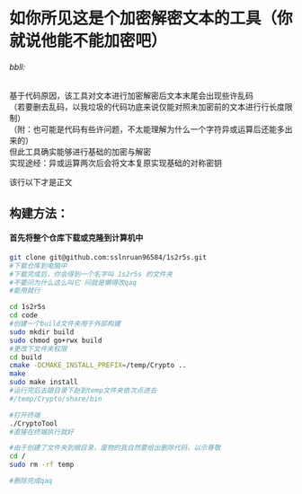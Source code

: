# 如你所见这是个加密解密文本的工具（你就说他能不能加密吧）
###### bbll:
基于代码原因，该工具对文本进行加密解密后文本末尾会出现些许乱码  
（若要删去乱码，以我垃圾的代码功底来说仅能对照未加密前的文本进行行长度限制）  
（附：也可能是代码有些许问题，不太能理解为什么一个字符异或运算后还能多出来的）  
但此工具确实能够进行基础的加密与解密  
实现途经：异或运算两次后会将文本复原实现基础的对称密钥  
  
该行以下才是正文

## 构建方法：
#### 首先将整个仓库下载或克隆到计算机中
```bash
git clone git@github.com:sslnruan96584/1s2r5s.git
#下载仓库到电脑中
#下载完成后，你会得到一个名字叫 1s2r5s 的文件夹
#不要问为什么这么叫它 问就是懒得改qaq
#能用就行
```

```bash
cd 1s2r5s
cd code
#创建一个build文件夹用于外部构建
sudo mkdir build
sudo chmod go+rwx build
#更改下文件夹权限
cd build
cmake -DCMAKE_INSTALL_PREFIX=/temp/Crypto ..
make
sudo make install
#运行完后去跟目录下赵到temp文件夹依次点进去
#/temp/Crypto/share/bin
```

```bash
#打开终端
./CryptoTool
#直接在终端执行就好
```

```bash
#由于创建了文件夹到根目录，废物的我自然要给出删除代码，以示尊敬
cd /
sudo rm -rf temp

#删除完成qaq
```

